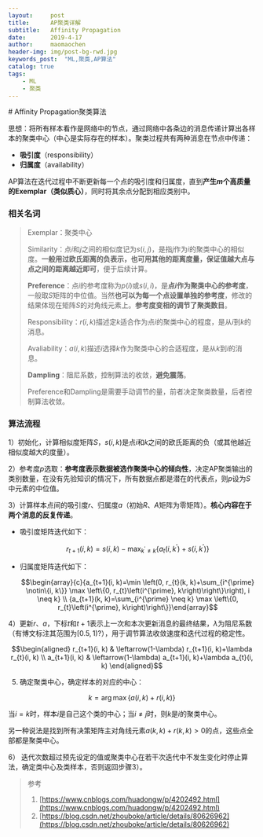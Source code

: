 ```yaml
---
layout:     post
title:      AP聚类详解
subtitle:   Affinity Propagation
date:       2019-4-17
author:     maomaochen
header-img: img/post-bg-rwd.jpg
keywords_post:  "ML,聚类,AP算法"
catalog: true
tags:
    - ML
    - 聚类
---
```


<head>
    <script src="https://cdn.mathjax.org/mathjax/latest/MathJax.js?config=TeX-AMS-MML_HTMLorMML" type="text/javascript"></script>
    <script type="text/x-mathjax-config">
        MathJax.Hub.Config({
            tex2jax: {
            skipTags: ['script', 'noscript', 'style', 'textarea', 'pre'],
            inlineMath: [['$','$']]
            }
        });
    </script>
</head> 
# Affinity Propagation聚类算法

思想：将所有样本看作是网络中的节点，通过网络中各条边的消息传递计算出各样本的聚类中心（中心是实际存在的样本）。聚类过程共有两种消息在节点中传递：

* **吸引度**（responsibility）
* **归属度**（availability）

AP算法在迭代过程中不断更新每一个点的吸引度和归属度，直到**产生$m$个高质量的Exemplar（类似质心）**，同时将其余点分配到相应类别中。

### 相关名词

> Exemplar：聚类中心
>
> Similarity：点$i$和$j$之间的相似度记为$s(i,j)$，是指$j$作为$i$的聚类中心的相似度。**一般用过欧氏距离的负表示，也可用其他的距离度量，保证值越大点与点之间的距离越近即可**，便于后续计算。
>
> **Preference**：点$i$的参考度称为$p(i)$或$s(i,i)$，是**点$i$作为聚类中心的参考度**，一般取$S$矩阵的中位值。当然**也可以为每一个点设置单独的参考度**，修改的结果体现在矩阵$S$的对角线元素上。**参考度变相的调节了聚类数目**。
>
> Responsibility：$r(i,k)$描述定$k$适合作为点$i$的聚类中心的程度，是从$i$到$k$的消息。
>
> Avaliability：$a(i,k)$描述$i$选择$k$作为聚类中心的合适程度，是从$k$到$i$的消息。
>
> **Dampling**：阻尼系数，控制算法的收敛，**避免震荡**。
>
> Preference和Dampling是需要手动调节的量，前者决定聚类数量，后者控制算法收敛。

### 算法流程

1）初始化，计算相似度矩阵$S$，$s(i,k)$是点$i$和$k$之间的欧氏距离的负（或其他越近相似度越大的度量）。

2）参考度$p$选取：**参考度表示数据被选作聚类中心的倾向性**，决定AP聚类输出的类别数量，在没有先验知识的情况下，所有数据点都是潜在的代表点，则$p$设为$S$中元素的中位值。

3）计算样本点间的吸引度$r$、归属度$a$（初始$R、A$矩阵为零矩阵）。**核心内容在于两个消息的反复传递**。

* 吸引度矩阵迭代如下：

  $$r_{t+1}(i, k)=s(i, k)-\max _{k^{\prime} \neq k}\left\{a_{t}\left(i, k^{\prime}\right)+s\left(i, k^{\prime}\right)\right\}$$

* 归属度矩阵迭代如下：

  $$\begin{array}{c}{a_{t+1}(i, k)=\min \left(0, r_{t}(k, k)+\sum_{i^{\prime} \notin\{i, k\}} \max \left\{0, r_{t}\left(i^{\prime}, k\right)\right\}\right), i \neq k} \\ {a_{t+1}(k, k)=\sum_{i^{\prime} \neq k} \max \left\{0, r_{t}\left(i^{\prime}, k\right)\right\}}\end{array}$$

4）更新$r、a$，下标$t$和$t+1$表示上一次和本次更新消息的最终结果，$\lambda$为阻尼系数（有博文标注其范围为$[0.5,1)​$?），用于调节算法收敛速度和迭代过程的稳定性。

$$\begin{aligned} r_{t+1}(i, k) & \leftarrow(1-\lambda) r_{t+1}(i, k)+\lambda r_{t}(i, k) \\ a_{t+1}(i, k) & \leftarrow(1-\lambda) a_{t+1}(i, k)+\lambda a_{t}(i, k) \end{aligned}$$

5) 确定聚类中心，确定样本的对应的中心：

$$k=\arg \max \{a(i, k) +r(i, k)\}$$

当$i=k$时，样本$i$是自己这个类的中心；当$i\neq j$时，则$k$是$i$的聚类中心。

另一种说法是找到所有决策矩阵主对角线元素${a(k,k)+r(k,k)}>0$的点，这些点全部都是聚类中心。

6） 迭代次数超过预先设定的值或聚类中心在若干次迭代中不发生变化时停止算法，确定类中心及类样本，否则返回步骤3）。




> 参考
>
> 1. [https://www.cnblogs.com/huadongw/p/4202492.html](https://www.cnblogs.com/huadongw/p/4202492.html)
> 2. [https://blog.csdn.net/zhouboke/article/details/80626962](https://blog.csdn.net/zhouboke/article/details/80626962)



<br>